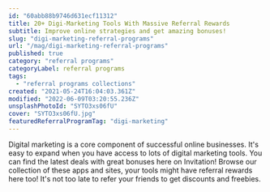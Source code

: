 ```yaml
---
id: "60abb88b9746d631ecf11312"
title: 20+ Digi-Marketing Tools With Massive Referral Rewards
subtitle: Improve online strategies and get amazing bonuses!
slug: "digi-marketing-referral-programs"
url: "/mag/digi-marketing-referral-programs"
published: true
category: "referral programs"
categoryLabel: referral programs
tags:
  - "referral programs collections"
created: "2021-05-24T16:04:03.361Z"
modified: "2022-06-09T03:20:55.236Z"
unsplashPhotoId: "SYTO3xs06fU"
cover: "SYTO3xs06fU.jpg"
featuredReferralProgramTag: "digi-marketing"
---
```

Digital marketing is a core component of successful online businesses. It's easy to expand when you have access to lots of digital marketing tools. You can find the latest deals with great bonuses here on Invitation! Browse our collection of these apps and sites, your tools might have referral rewards here too! It's not too late to refer your friends to get discounts and freebies.